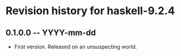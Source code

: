 # Revision history for haskell-9.2.4

## 0.1.0.0 -- YYYY-mm-dd

* First version. Released on an unsuspecting world.
